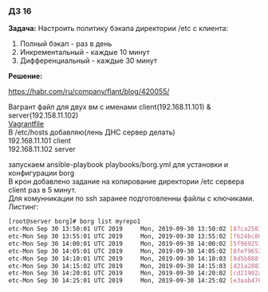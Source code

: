 ### ДЗ 16
**Задача:**
Настроить политику бэкапа директории /etc с клиента:
1) Полный бэкап - раз в день
2) Инкрементальный - каждые 10 минут
3) Дифференциальный - каждые 30 минут  

**Решение:**  
  
https://habr.com/ru/company/flant/blog/420055/  

Вагрант файл для двух вм с именами client(192.168.11.101) & server(192.158.11.102)  
[Vagrantfile](Vagrantfile)  
В /etc/hosts добавляю(лень ДНС сервер делать)  
192.168.11.101  client  
192.168.11.102  server

запускаем ansible-playbook playbooks/borg.yml для установки и конфигурации borg  
В крон добавлено задание на копирование директории /etc сервера client раз в 5 минут.  
Для комунникации по ssh заранее подготовленны файлы с ключиками.  
Листинг:  
``` bash
[root@server borg]# borg list myrepo1                                                                                  
etc-Mon Sep 30 13:50:01 UTC 2019     Mon, 2019-09-30 13:50:02 [87ca25838eb5c80f6ddbd63285e01dc5f3a83d68bff1614715c16bd119596db4]                                                                                                              
etc-Mon Sep 30 13:55:01 UTC 2019     Mon, 2019-09-30 13:55:02 [fb24bc86df3e8327cf0d0cf2f5f7d438cb17f39fcbccec4f7dbf27c6f30a71dd]                                                                                                              
etc-Mon Sep 30 14:00:01 UTC 2019     Mon, 2019-09-30 14:00:02 [5f96925177dc9b536e11a3c27cde3fe25a24a4f52fbc1da68a5f375aa45caafc]                                                                                                              
etc-Mon Sep 30 14:05:01 UTC 2019     Mon, 2019-09-30 14:05:02 [8fef96527c82e40be9fae4811986ad2e733f83841d0f7d17385cbad419ee87d3]                                                                                                              
etc-Mon Sep 30 14:10:01 UTC 2019     Mon, 2019-09-30 14:10:03 [8d5b888f45561d1ad3586fd3a47e09b651a5e0b79ec6966311a906d1dff48c83]                                                                                                              
etc-Mon Sep 30 14:15:02 UTC 2019     Mon, 2019-09-30 14:15:03 [d21a2083e845ba1dea2247bcff36ac269ac6fcb0ddb2ad2952679bb3ef034b61]                                                                                                              
etc-Mon Sep 30 14:20:01 UTC 2019     Mon, 2019-09-30 14:20:02 [cd21902aea52cece128a48c3c77e4b60f8206f7586b0145452daab3c4cb52ff4]                                                                                                              
etc-Mon Sep 30 14:25:01 UTC 2019     Mon, 2019-09-30 14:25:02 [e3aab476404eb22764f47fa40dc6f4f3e07c8d79344f6732eff3472da9fde9bf]                                                                                                              
```
